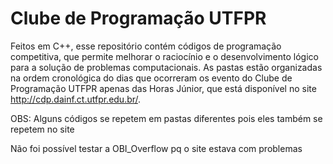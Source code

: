 # Clube de Programação UTFPR

Feitos em C++, esse repositório contém códigos de programação competitiva, que permite melhorar o raciocínio e o desenvolvimento lógico para a solução de problemas computacionais. As pastas estão organizadas na ordem cronológica do dias que ocorreram os evento do Clube de Programação UTFPR apenas das Horas Júnior, que está disponível no site http://cdp.dainf.ct.utfpr.edu.br/.

OBS: Alguns códigos se repetem em pastas diferentes pois eles também se repetem no site

Não foi possível testar a OBI_Overflow  pq o site estava com problemas